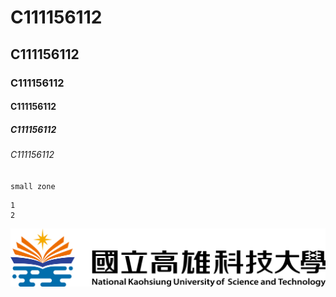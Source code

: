 # C111156112
## C111156112
### C111156112
#### C111156112
##### C111156112
###### C111156112
`small zone`
```big zone
1
2
```

![NKUST](nkust.png "NKUST")
